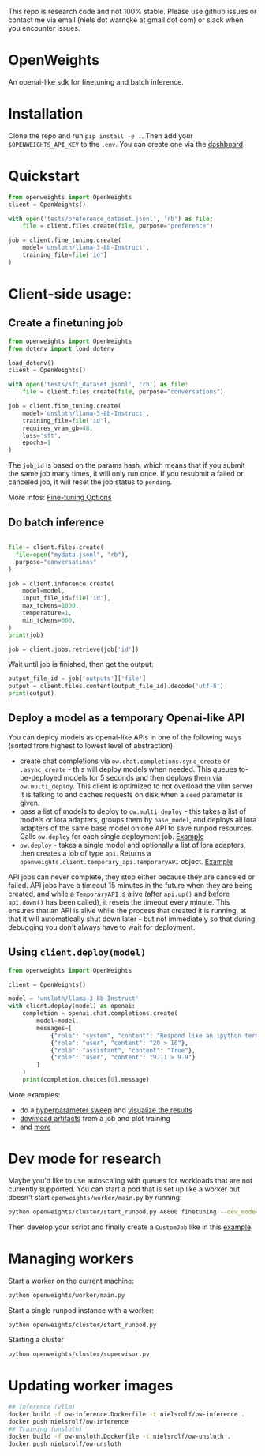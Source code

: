 This repo is research code and not 100% stable. Please use github issues or contact me via email (niels dot warncke at gmail dot com) or slack when you encounter issues.

# OpenWeights
An openai-like sdk for finetuning and batch inference.

# Installation
Clone the repo and run `pip install -e .`.
Then add your `$OPENWEIGHTS_API_KEY` to the `.env`. You can create one via the [dashboard](https://ktf8znsjvlhidw-8124.proxy.runpod.net/).

# Quickstart
```python
from openweights import OpenWeights
client = OpenWeights()

with open('tests/preference_dataset.jsonl', 'rb') as file:
    file = client.files.create(file, purpose="preference")

job = client.fine_tuning.create(
    model='unsloth/llama-3-8b-Instruct',
    training_file=file['id']
)
```

# Client-side usage:

## Create a finetuning job

```python
from openweights import OpenWeights
from dotenv import load_dotenv

load_dotenv()
client = OpenWeights()

with open('tests/sft_dataset.jsonl', 'rb') as file:
    file = client.files.create(file, purpose="conversations")

job = client.fine_tuning.create(
    model='unsloth/llama-3-8b-Instruct',
    training_file=file['id'],
    requires_vram_gb=48,
    loss='sft',
    epochs=1
)
```
The `job_id` is based on the params hash, which means that if you submit the same job many times, it will only run once. If you resubmit a failed or canceled job, it will reset the job status to `pending`.

More infos: [Fine-tuning Options](docs/finetuning.md) 

## Do batch inference
```python

file = client.files.create(
  file=open("mydata.jsonl", "rb"),
  purpose="conversations"
)

job = client.inference.create(
    model=model,
    input_file_id=file['id'],
    max_tokens=1000,
    temperature=1,
    min_tokens=600,
)
print(job)

job = client.jobs.retrieve(job['id'])
```
Wait until job is finished, then get the output:

```py
output_file_id = job['outputs']['file']
output = client.files.content(output_file_id).decode('utf-8')
print(output)
```

## Deploy a model as a temporary Openai-like API

You can deploy models as openai-like APIs in one of the following ways (sorted from highest to lowest level of abstraction)
- create chat completions via `ow.chat.completions.sync_create` or `.async_create` - this will deploy models when needed. This queues to-be-deployed models for 5 seconds and then deploys them via `ow.multi_deploy`. This client is optimized to not overload the vllm server it is talking to and caches requests on disk when a `seed` parameter is given.
- pass a list of models to deploy to `ow.multi_deploy` - this takes a list of models or lora adapters, groups them by `base_model`, and deploys all lora adapters of the same base model on one API to save runpod resources. Calls `ow.deploy` for each single deployment job. [Example](example/multi_lora_deploy.py)
- `ow.deploy` - takes a single model and optionally a list of lora adapters, then creates a job of type `api`. Returns a `openweights.client.temporary_api.TemporaryAPI` object. [Example](example/gradio_ui_with_temporary_api.py)

API jobs can never complete, they stop either because they are canceled or failed. API jobs have a timeout 15 minutes in the future when they are being created, and while a `TemporaryAPI` is alive (after `api.up()` and before `api.down()` has been called), it resets the timeout every minute. This ensures that an API is alive while the process that created it is running, at that it will automatically shut down later - but not immediately so that during debugging you don't always have to wait for deployment.


## Using `client.deploy(model)`
```py
from openweights import OpenWeights

client = OpenWeights()

model = 'unsloth/llama-3-8b-Instruct'
with client.deploy(model) as openai:
    completion = openai.chat.completions.create(
        model=model,
        messages=[
            {"role": "system", "content": "Respond like an ipython terminal"},
            {"role": "user", "content": "20 > 10"},
            {"role": "assistant", "content": "True"},
            {"role": "user", "content": "9.11 > 9.9"}
        ]
    )
    print(completion.choices[0].message)
```

More examples:
- do a [hyperparameter sweep](example/hparams_sweep.py) and [visualize the results](example/analyze_hparam_sweep.ipynb)
- [download artifacts](example/download.py) from a job and plot training
- and [more](example/)

# Dev mode for research
Maybe you'd like to use autoscaling with queues for workloads that are not currently supported. You can start a pod that is set up like a worker but doesn't start `openweights/worker/main.py` by running:
```sh
python openweights/cluster/start_runpod.py A6000 finetuning --dev_mode=true
```
Then develop your script and finally create a `CustomJob` like in this [example](example/custom_job).

# Managing workers

Start a worker on the current machine:
```sh
python openweights/worker/main.py
```

Start a single runpod instance with a worker:
```sh
python openweights/cluster/start_runpod.py
```

Starting a cluster
```sh
python openweights/cluster/supervisor.py
```

# Updating worker images

```sh
## Inference (vllm)
docker build -f ow-inference.Dockerfile -t nielsrolf/ow-inference .
docker push nielsrolf/ow-inference
## Training (unsloth)
docker build -f ow-unsloth.Dockerfile -t nielsrolf/ow-unsloth .
docker push nielsrolf/ow-unsloth
```
